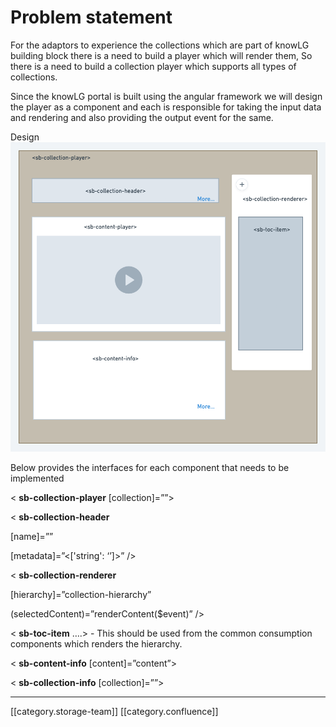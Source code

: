 # Problem statement

For the adaptors to experience the collections which are part of knowLG building block there is a need to build a player which will render them, So there is a need to build a collection player which supports all types of collections.

Since the knowLG portal is built using the angular framework we will design the player as a component and each is responsible for taking the input data and rendering and also providing the output event for the same.

Design![](../../../../Design/sbdesign-kw-td-des3/images/storage/image-20220623-114408.png)

Below provides the interfaces for each component that needs to be implemented

< **sb-collection-player** \[collection]=””>

< **sb-collection-header**

\[name]=””

\[metadata]=”<\['string': ‘’]>” />

< **sb-collection-renderer**

\[hierarchy]=”collection-hierarchy”

(selectedContent)=”renderContent($event)” />

< **sb-toc-item** ….> - This should be used from the common consumption components which renders the hierarchy.

< **sb-content-info** \[content]=”content”>

< **sb-collection-info** \[collection]=””>

***

\[\[category.storage-team]] \[\[category.confluence]]
